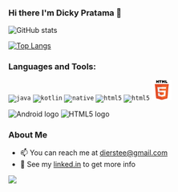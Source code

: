 ### Hi there I'm Dicky Pratama 👋 

![GitHub stats](https://github-readme-stats.vercel.app/api?username=dzuerst&show_icons=true)

[![Top Langs](https://github-readme-stats.vercel.app/api/top-langs/?username=dzuerst&layout=compact)](https://github.com/anuraghazra/github-readme-stats)

### Languages and Tools:
<code><img src="https://www.vectorlogo.zone/logos/java/java-icon.svg" alt="java" width="40" height="40"/></code>
<code><img src="https://www.vectorlogo.zone/logos/kotlinlang/kotlinlang-icon.svg" alt="kotlin" width="40" height="40"/></code>
<code><img src="https://static.wikia.nocookie.net/logopedia/images/d/db/Android_Studio_Icon_2021.svg/revision/latest/scale-to-width-down/200?cb=20210305211354" alt="native" width="40" height="40"/></code>
<code><img src="https://www.vectorlogo.zone/logos/laravel/laravel-icon.svg" alt="html5" width="40" height="40"/></code>
<code><img src="https://www.vectorlogo.zone/logos/php/php-icon.svg" alt="html5" width="40" height="40"/></code>
<code><img src="https://raw.githubusercontent.com/devicons/devicon/master/icons/html5/html5-original-wordmark.svg" alt="html5" width="40" height="40"/></code>

<img src="https://img.shields.io/badge/Android-282C34?logo=android&logoColor=3DDC84" alt="Android logo" title="Android" height="25" />
<img src="https://img.shields.io/badge/HTML5-282C34?logo=html5&logoColor=E34F26" alt="HTML5 logo" title="HTML5" height="25" />


### About Me
- 📫 You can reach me at dierstee@gmail.com
- 📝 See my [linked.in](https://www.linkedin.com/in/dicky-pratama-a996a51b3/) to get more info 

![](https://komarev.com/ghpvc/?username=your-github-dzuerst&label=PROFILE+VIEWS)

